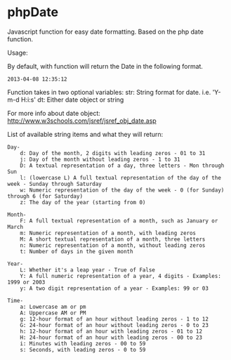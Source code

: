 phpDate
=======

Javascript function for easy date formatting. Based on the php date function.

Usage: 

By default, with function will return the Date in the following format.

	2013-04-08 12:35:12

Function takes in two optional variables:
	str: String format for date. i.e. 'Y-m-d H:i:s'
	dt: Either date object or string

For more info about date object:
	http://www.w3schools.com/jsref/jsref_obj_date.asp

List of available string items and what they will return:

	Day-
		d: Day of the month, 2 digits with leading zeros - 01 to 31
		j: Day of the month without leading zeros - 1 to 31
		D: A textual representation of a day, three letters - Mon through Sun
		l: (lowercase L) A full textual representation of the day of the week - Sunday through Saturday
		w: Numeric representation of the day of the week - 0 (for Sunday) through 6 (for Saturday)
		z: The day of the year (starting from 0)

	Month-
		F: A full textual representation of a month, such as January or March
		m: Numeric representation of a month, with leading zeros
		M: A short textual representation of a month, three letters
		n: Numeric representation of a month, without leading zeros
		t: Number of days in the given month

	Year-
		L: Whether it's a leap year - True of False
		Y: A full numeric representation of a year, 4 digits - Examples: 1999 or 2003
		y: A two digit representation of a year - Examples: 99 or 03

	Time-
		a: Lowercase am or pm
		A: Uppercase AM or PM
		g: 12-hour format of an hour without leading zeros - 1 to 12
		G: 24-hour format of an hour without leading zeros - 0 to 23
		h: 12-hour format of an hour with leading zeros - 01 to 12
		H: 24-hour format of an hour with leading zeros - 00 to 23
		i: Minutes with leading zeros - 00 to 59
		s: Seconds, with leading zeros - 0 to 59